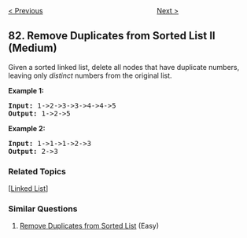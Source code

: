 <!--|This file generated by command(leetcode description); DO NOT EDIT.    |-->
<!--+----------------------------------------------------------------------+-->
<!--|@author    Openset <openset.wang@gmail.com>                           |-->
<!--|@link      https://github.com/openset                                 |-->
<!--|@home      https://github.com/openset/leetcode                        |-->
<!--+----------------------------------------------------------------------+-->

[< Previous](https://github.com/openset/leetcode/tree/master/problems/search-in-rotated-sorted-array-ii "Search in Rotated Sorted Array II")
　　　　　　　　　　　　　　　　
[Next >](https://github.com/openset/leetcode/tree/master/problems/remove-duplicates-from-sorted-list "Remove Duplicates from Sorted List")

## 82. Remove Duplicates from Sorted List II (Medium)

<p>Given a sorted linked list, delete all nodes that have duplicate numbers, leaving only <em>distinct</em> numbers from the original list.</p>

<p><strong>Example 1:</strong></p>

<pre>
<strong>Input:</strong> 1-&gt;2-&gt;3-&gt;3-&gt;4-&gt;4-&gt;5
<strong>Output:</strong> 1-&gt;2-&gt;5
</pre>

<p><strong>Example 2:</strong></p>

<pre>
<strong>Input:</strong> 1-&gt;1-&gt;1-&gt;2-&gt;3
<strong>Output:</strong> 2-&gt;3
</pre>

### Related Topics
  [[Linked List](https://github.com/openset/leetcode/tree/master/tag/linked-list/README.md)]

### Similar Questions
  1. [Remove Duplicates from Sorted List](https://github.com/openset/leetcode/tree/master/problems/remove-duplicates-from-sorted-list) (Easy)

